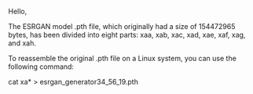 
Hello,

The ESRGAN model .pth file, which originally had a size of 154472965 bytes, has been divided into eight parts: xaa, xab, xac, xad, xae, xaf, xag, and xah.

To reassemble the original .pth file on a Linux system, you can use the following command:

cat xa* > esrgan_generator34_56_19.pth
